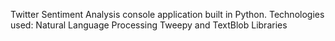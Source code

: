 Twitter Sentiment Analysis console application built in Python.
Technologies used:
Natural Language Processing
Tweepy and TextBlob Libraries
